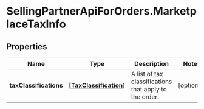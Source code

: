 # SellingPartnerApiForOrders.MarketplaceTaxInfo

## Properties

Name | Type | Description | Notes
------------ | ------------- | ------------- | -------------
**taxClassifications** | [**[TaxClassification]**](TaxClassification.md) | A list of tax classifications that apply to the order. | [optional] 


